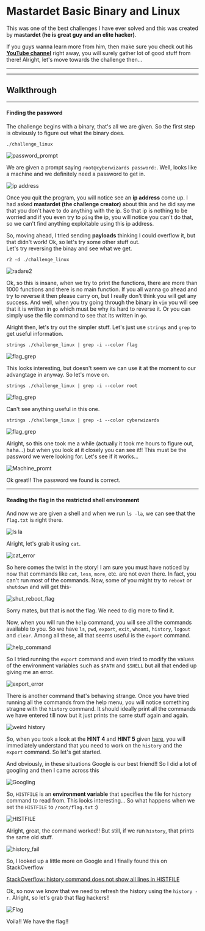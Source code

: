 # Mastardet Basic Binary and Linux

This was one of the best challenges I have ever solved and this was created by **mastardet (he is great guy and an elite hacker)**. 

If you guys wanna learn more from him, then make sure you check out his [**YouTube channel**](https://www.youtube.com/channel/UC66idcoWzeZ_AsTnYr3L37g/featured) right away, you will surely gather lot of good stuff from there! Alright, let's move towards the challenge then...

---
---

## Walkthrough

---

#### Finding the password

The challenge begins with a binary, that's all we are given. So the first step is obviously to figure out what the binary does.

```
./challenge_linux
```

![password_prompt](https://github.com/WhiteDragon251/cyber_wizards_CTF/raw/master/images/password_prompt.png)

We are given a prompt saying `root@cyberwizards password:`. Well, looks like a machine and we definitely need a password to get in. 

![ip address](https://github.com/WhiteDragon251/cyber_wizards_CTF/raw/master/images/ip_address.png)

Once you quit the program, you will notice see an **ip address** come up. I had asked **mastardet (the challenge creator)** about this and he did say me that you don't have to do anything with the ip. So that ip is nothing to be worried and if you even try to `ping` the ip, you will notice you can't do that, so we can't find anything exploitable using this ip address.

So, moving ahead, I tried sending **payloads** thinking I could overflow it, but that didn't work! Ok, so let's try some other stuff out.<br>
Let's try reversing the binay and see what we get.

```
r2 -d ./challenge_linux
```

![radare2](https://github.com/WhiteDragon251/cyber_wizards_CTF/raw/master/images/radare2.png)

Ok, so this is insane, when we try to print the functions, there are more than 1000 functions and there is no main function. If you all wanna go ahead and try to reverse it then please carry on, but I really don't think you will get any success. And well, when you try going through the binary in `vim` you will see that it is written in `go` which must be why its hard to reverse it. Or you can simply use the file command to see that its written in `go`.

Alright then, let's try out the simpler stuff. Let's just use `strings` and `grep` to get useful information.

```
strings ./challenge_linux | grep -i --color flag
```

![flag_grep](https://github.com/WhiteDragon251/cyber_wizards_CTF/raw/master/images/flag_grep.png)

This looks interesting, but doesn't seem we can use it at the moment to our advangtage in anyway. So let's move on.

```
strings ./challenge_linux | grep -i --color root
```

![flag_grep](https://github.com/WhiteDragon251/cyber_wizards_CTF/raw/master/images/root_grep.png)

Can't see anything useful in this one.

```
strings ./challenge_linux | grep -i --color cyberwizards
```

![flag_grep](https://github.com/WhiteDragon251/cyber_wizards_CTF/raw/master/images/cyberwizards_grep.png)

Alright, so this one took me a while (actually it took me hours to figure out, haha...) but when you look at it closely you can see it!! This must be the password we were looking for. Let's see if it works...

![Machine_promt](https://github.com/WhiteDragon251/cyber_wizards_CTF/raw/master/images/machine_prompt.png)

Ok great!! The password we found is correct. 

---

#### Reading the flag in the restricted shell environment

And now we are given a shell and when we run `ls -la`, we can see that the `flag.txt` is right there. 

![ls la](https://github.com/WhiteDragon251/cyber_wizards_CTF/raw/master/images/ls_la.png)

Alright, let's grab it using `cat`.

![cat_error](https://github.com/WhiteDragon251/cyber_wizards_CTF/raw/master/images/cat_error.png)

So here comes the twist in the story! I am sure you must have noticed by now that commands like `cat`, `less`, `more`, etc. are not even there. In fact, you can't run most of the commands. Now, some of you might try to `reboot` or `shutdown` and will get this-

![shut_reboot_flag](https://github.com/WhiteDragon251/cyber_wizards_CTF/raw/master/images/shut_reboot_flag.png)

Sorry mates, but that is not the flag. We need to dig more to find it.

Now, when you will run the `help` command, you will see all the commands available to you. So we have `ls`, `pwd`, `export`, `exit`, `whoami`, `history`, `logout` and `clear`. Among all these, all that seems useful is the `export` command.

![help_command](https://github.com/WhiteDragon251/cyber_wizards_CTF/raw/master/images/help_command.png)

So I tried running the `export` command and even tried to modify the values of the environment variables such as `$PATH` and `$SHELL` but all that ended up giving me an error.

![export_error](https://github.com/WhiteDragon251/cyber_wizards_CTF/raw/master/images/export_error.png)

There is another command that's behaving strange. Once you have tried running all the commands from the help menu, you will notice something stragne with the `history` command. It should ideally print all the commands we have entered till now but it just prints the same stuff again and again.

![weird history](https://github.com/WhiteDragon251/cyber_wizards_CTF/raw/master/images/weird_history.png)

So, when you took a look at the **HINT 4** and **HINT 5** given [here](https://github.com/WhiteDragon251/cyber_wizards_CTF#hints), you will immediately understand that you need to work on the `history` and the `export` command. So let's get started.

And obviously, in these situations Google is our best friend!! So I did a lot of googling and then I came across this

![Googling](https://github.com/WhiteDragon251/cyber_wizards_CTF/raw/master/images/Finding%20What%20to%20do.png)

So, `HISTFILE` is an **environment variable** that specifies the file for `history` command to read from. This looks interesting... So what happens when we set the `HISTFILE` to `/root/flag.txt` :)

![HISTFILE](https://github.com/WhiteDragon251/cyber_wizards_CTF/raw/master/images/HISTFILE.png)

Alright, great, the command worked!! But still, if we run `history`, that prints the same old stuff.

![history_fail](https://github.com/WhiteDragon251/cyber_wizards_CTF/raw/master/images/history_not_working.png)

So, I looked up a little more on Google and I finally found this on StackOverflow

[StackOverflow: history command does not show all lines in HISTFILE](https://unix.stackexchange.com/questions/549450/history-command-does-not-show-all-lines-in-histfile)

Ok, so now we know that we need to refresh the history using the `history -r`. Alright, so let's grab that flag hackers!!

![Flag](https://github.com/WhiteDragon251/cyber_wizards_CTF/raw/master/images/flag.png)

Voila!! We have the flag!!

